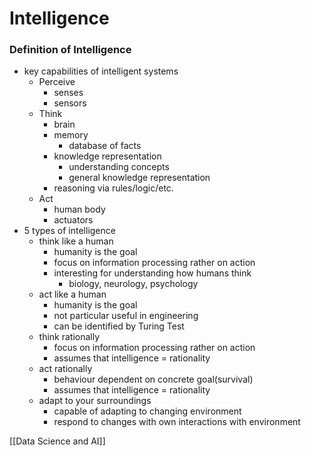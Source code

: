 # Intelligence
### Definition of Intelligence
+ key capabilities of intelligent systems
	+ Perceive
		+ senses
		+ sensors
	+ Think
		+ brain
		+ memory
			+ database of facts
		+ knowledge representation
			+ understanding concepts
			+ general knowledge representation
		+ reasoning via rules/logic/etc.
	+ Act
		+ human body
		+ actuators
+ 5 types of intelligence
	+ think like a human
		+ humanity is the goal
		+ focus on information processing rather on action
		+ interesting for understanding how humans think
			+ biology, neurology, psychology
	+ act like a human
		+ humanity is the goal
		+ not particular useful in engineering
		+ can be identified by Turing Test
	+ think rationally
		+ focus on information processing rather on action
		+ assumes that intelligence = rationality
	+ act rationally
		+ behaviour dependent on concrete goal(survival)
		+ assumes that intelligence = rationality
	+ adapt to your surroundings
		+ capable of adapting to changing environment
		+ respond to changes with own interactions with environment


[[Data Science and AI]]